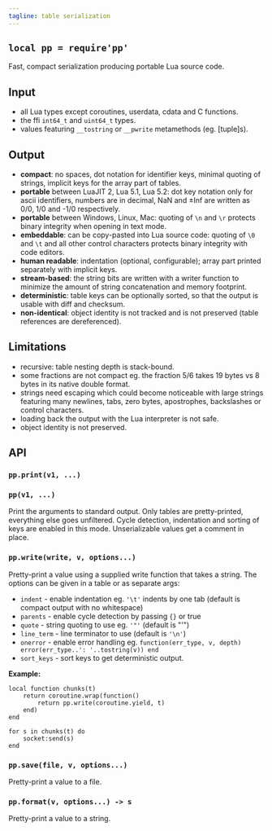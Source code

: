 ```yaml
---
tagline: table serialization
---
```


## `local pp = require'pp'`

Fast, compact serialization producing portable Lua source code.

## Input

  * all Lua types except coroutines, userdata, cdata and C functions.
  * the ffi `int64_t` and `uint64_t` types.
  * values featuring `__tostring` or `__pwrite` metamethods (eg. [tuple]s).


## Output

  * **compact**: no spaces, dot notation for identifier keys, minimal
  quoting of strings, implicit keys for the array part of tables.
  * **portable** between LuaJIT 2, Lua 5.1, Lua 5.2: dot key notation only
  for ascii identifiers, numbers are in decimal, NaN and ±Inf are written
  as 0/0, 1/0 and -1/0 respectively.
  * **portable** between Windows, Linux, Mac: quoting of `\n` and `\r`
  protects binary integrity when opening in text mode.
  * **embeddable**: can be copy-pasted into Lua source code: quoting
  of `\0` and `\t` and all other control characters protects binary integrity
  with code editors.
  * **human readable**: indentation (optional, configurable); array part
  printed separately with implicit keys.
  * **stream-based**: the string bits are written with a writer function
  to minimize the amount of string concatenation and memory footprint.
  * **deterministic**: table keys can be optionally sorted, so that the
  output is usable with diff and checksum.
  * **non-identical**: object identity is not tracked and is not
  preserved (table references are dereferenced).

## Limitations

  * recursive: table nesting depth is stack-bound.
  * some fractions are not compact eg. the fraction 5/6 takes 19 bytes
  vs 8 bytes in its native double format.
  * strings need escaping which could become noticeable with large strings
  featuring many newlines, tabs, zero bytes, apostrophes, backslashes
  or control characters.
  * loading back the output with the Lua interpreter is not safe.
  * object identity is not preserved.

## API

### `pp.print(v1, ...)`
### `pp(v1, ...)`

Print the arguments to standard output.
Only tables are pretty-printed, everything else goes unfiltered.
Cycle detection, indentation and sorting of keys are enabled in this mode.
Unserializable values get a comment in place.

### `pp.write(write, v, options...)`

Pretty-print a value using a supplied write function that takes a string.
The options can be given in a table or as separate args:

  * `indent` - enable indentation eg. `'\t'` indents by one tab
  (default is compact output with no whitespace)
  * `parents` - enable cycle detection by passing `{}` or true
  * `quote` - string quoting to use eg. `'"'` (default is "'")
  * `line_term` - line terminator to use (default is `'\n'`)
  * `onerror` - enable error handling eg. `function(err_type, v, depth)
  error(err_type..': '..tostring(v)) end`
  * `sort_keys` - sort keys to get deterministic output.

__Example:__

~~~{.lua}
local function chunks(t)
	return coroutine.wrap(function()
		return pp.write(coroutine.yield, t)
	end)
end

for s in chunks(t) do
	socket:send(s)
end
~~~

### `pp.save(file, v, options...)`

Pretty-print a value to a file.


### `pp.format(v, options...) -> s`

Pretty-print a value to a string.
